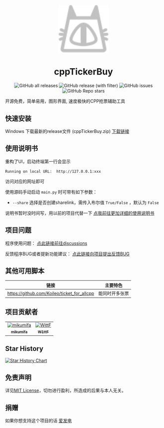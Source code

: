 <div align="center">
  <a href="https://github.com/mikumifa/cppTickerBuy" target="_blank">
    <img width="160" src="icon.ico" alt="logo">
  </a>
  <h1 id="koishi">cppTickerBuy</h1>

![GitHub all releases](https://img.shields.io/github/downloads/mikumifa/cppTickerBuy/total)
![GitHub release (with filter)](https://img.shields.io/github/v/release/mikumifa/cppTickerBuy)
![GitHub issues](https://img.shields.io/github/issues/mikumifa/cppTickerBuy)
![GitHub Repo stars](https://img.shields.io/github/stars/mikumifa/cppTickerBuy)

</div>

开源免费，简单易用，图形界面, 速度极快的CPP抢票辅助工具

## 快速安装

Windows 下载最新的release文件 (cppTickerBuy.zip) [下载链接](https://github.com/mikumifa/cppTickerBuy/releases) 

## 使用说明书
重构了UI，启动终端第一行会显示

```
Running on local URL:  http://127.0.0.1:xxx
```

访问对应的网址即可

使用源码手动启动 `main.py` 时可带有如下参数：

- `--share` 选择是否创建sharelink，需传入布尔值 `True/False` ，默认为 `False`

说明书暂时没时间写，用以前的项目代替一下
[点我前往更加详细的使用说明书](https://github.com/mikumifa/biliTickerBuy/wiki/%E6%8A%A2%E7%A5%A8%E8%AF%B4%E6%98%8E)


## 项目问题

程序使用问题： [点此链接前往discussions](https://github.com/mikumifa/cppTickerBuy/discussions)

反馈程序BUG或者提新功能建议： [点此链接向项目提出反馈BUG](https://github.com/mikumifa/cppTickerBuy/issues/new/choose)

## 其他可用脚本

| 链接                                                      | 主要特色               |
| --------------------------------------------------------- | ---------------------- |
| https://github.com/Koileo/ticket_for_allcpp | 能同时开多张票               |



## 项目贡献者

<!-- readme: collaborators,contributors -start -->
<table>
	<tbody>
		<tr>
            <td align="center">
                <a href="https://github.com/mikumifa">
                    <img src="https://avatars.githubusercontent.com/u/99951454?v=4" width="100;" alt="mikumifa"/>
                    <br />
                    <sub><b>mikumifa</b></sub>
                </a>
            </td>
            <td align="center">
                <a href="https://github.com/WittF">
                    <img src="https://avatars.githubusercontent.com/u/108567138?v=4" width="100;" alt="WittF"/>
                    <br />
                    <sub><b>W1ttF</b></sub>
                </a>
            </td>
		</tr>
	<tbody>
</table>
<!-- readme: collaborators,contributors -end -->


## Star History

[![Star History Chart](https://api.star-history.com/svg?repos=mikumifa/cppTickerBuy&type=Date)](https://star-history.com/#mikumifa/cppTickerBuy&Date)

## 免责声明

详见[MIT License](./LICENSE)，切勿进行盈利，所造成的后果与本人无关。

## 捐赠

如果你想支持这个项目的话 [爱发电](https://afdian.com/a/mikumifa)
